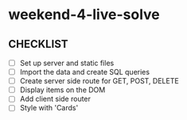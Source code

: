 # weekend-4-live-solve

## CHECKLIST

- [ ] Set up server and static files
- [ ] Import the data and create SQL queries
- [ ] Create server side route for GET, POST, DELETE
- [ ] Display items on the DOM
- [ ] Add client side router
- [ ] Style with 'Cards'